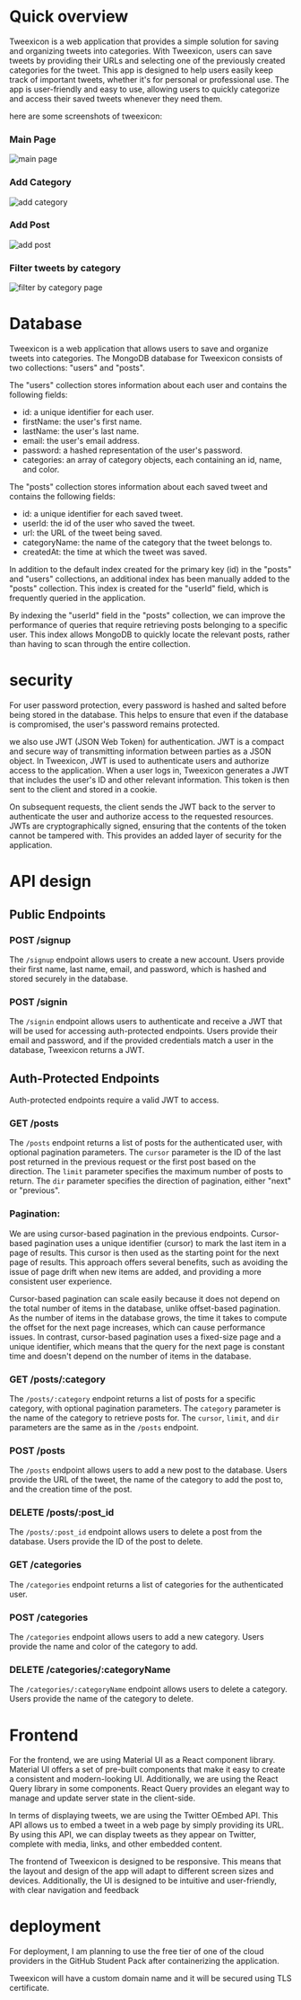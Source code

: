 # Quick overview

Tweexicon is a web application that provides a simple solution for saving and organizing tweets into categories. With Tweexicon, users can save tweets by providing their URLs and selecting one of the previously created categories for the tweet. This app is designed to help users easily keep track of important tweets, whether it's for personal or professional use. The app is user-friendly and easy to use, allowing users to quickly categorize and access their saved tweets whenever they need them.

here are some screenshots of tweexicon:
### Main Page
![main page](./frontend/src/assets/main.png "this is the main page of tweexicon")
### Add Category
![add category](./frontend/src/assets/add-cate.png "this is add category model in tweexcion")
### Add Post
![add post](./frontend/src/assets/add-poste.png "this is add post model in tweexicon")
### Filter tweets by category
![filter by category page](./frontend/src/assets/filter.png "this screen shots shows how user can filter tweets by category in tweexicon")

# Database

Tweexicon is a web application that allows users to save and organize tweets into categories. The MongoDB database for Tweexicon consists of two collections: "users" and "posts".

The "users" collection stores information about each user and contains the following fields:

- id: a unique identifier for each user.
- firstName: the user's first name.
- lastName: the user's last name.
- email: the user's email address.
- password: a hashed representation of the user's password.
- categories: an array of category objects, each containing an id, name, and color.

The "posts" collection stores information about each saved tweet and contains the following fields:

- id: a unique identifier for each saved tweet.
- userId: the id of the user who saved the tweet.
- url: the URL of the tweet being saved.
- categoryName: the name of the category that the tweet belongs to.
- createdAt: the time at which the tweet was saved.

In addition to the default index created for the primary key (id) in the "posts" and "users" collections, an additional index has been manually added to the "posts" collection. This index is created for the "userId" field, which is frequently queried in the application.

By indexing the "userId" field in the "posts" collection, we can improve the performance of queries that require retrieving posts belonging to a specific user. This index allows MongoDB to quickly locate the relevant posts, rather than having to scan through the entire collection.

# security

For user password protection, every password is hashed and salted before being stored in the database. This helps to ensure that even if the database is compromised, the user's password remains protected.

we also use JWT (JSON Web Token) for authentication. JWT is a compact and secure way of transmitting information between parties as a JSON object. In Tweexicon, JWT is used to authenticate users and authorize access to the application. When a user logs in, Tweexicon generates a JWT that includes the user's ID and other relevant information. This token is then sent to the client and stored in a cookie.

On subsequent requests, the client sends the JWT back to the server to authenticate the user and authorize access to the requested resources. JWTs are cryptographically signed, ensuring that the contents of the token cannot be tampered with. This provides an added layer of security for the application.

# API design

## Public Endpoints

### POST /signup

The `/signup` endpoint allows users to create a new account. Users provide their first name, last name, email, and password, which is hashed and stored securely in the database.

### POST /signin

The `/signin` endpoint allows users to authenticate and receive a JWT that will be used for accessing auth-protected endpoints. Users provide their email and password, and if the provided credentials match a user in the database, Tweexicon returns a JWT.

## Auth-Protected Endpoints

Auth-protected endpoints require a valid JWT to access.

### GET /posts

The `/posts` endpoint returns a list of posts for the authenticated user, with optional pagination parameters. The `cursor` parameter is the ID of the last post returned in the previous request or the first post based on the direction. The `limit` parameter specifies the maximum number of posts to return. The `dir` parameter specifies the direction of pagination, either "next" or "previous".

### Pagination: 

We are using cursor-based pagination in the previous endpoints. Cursor-based pagination uses a unique identifier (cursor) to mark the last item in a page of results. This cursor is then used as the starting point for the next page of results. This approach offers several benefits, such as avoiding the issue of page drift when new items are added, and providing a more consistent user experience.

Cursor-based pagination can scale easily because it does not depend on the total number of items in the database, unlike offset-based pagination. As the number of items in the database grows, the time it takes to compute the offset for the next page increases, which can cause performance issues. In contrast, cursor-based pagination uses a fixed-size page and a unique identifier, which means that the query for the next page is constant time and doesn't depend on the number of items in the database.

### GET /posts/:category

The `/posts/:category` endpoint returns a list of posts for a specific category, with optional pagination parameters. The `category` parameter is the name of the category to retrieve posts for. The `cursor`, `limit`, and `dir` parameters are the same as in the `/posts` endpoint.

### POST /posts

The `/posts` endpoint allows users to add a new post to the database. Users provide the URL of the tweet, the name of the category to add the post to, and the creation time of the post.

### DELETE /posts/:post_id

The `/posts/:post_id` endpoint allows users to delete a post from the database. Users provide the ID of the post to delete.

### GET /categories

The `/categories` endpoint returns a list of categories for the authenticated user.

### POST /categories

The `/categories` endpoint allows users to add a new category. Users provide the name and color of the category to add.

### DELETE /categories/:categoryName

The `/categories/:categoryName` endpoint allows users to delete a category. Users provide the name of the category to delete.

# Frontend

For the frontend, we are using Material UI as a React component library. Material UI offers a set of pre-built components that make it easy to create a consistent and modern-looking UI. Additionally, we are using the React Query library in some components. React Query provides an elegant way to manage and update server state in the client-side.

In terms of displaying tweets, we are using the Twitter OEmbed API. This API allows us to embed a tweet in a web page by simply providing its URL. By using this API, we can display tweets as they appear on Twitter, complete with media, links, and other embedded content.

The frontend of Tweexicon is designed to be responsive. This means that the layout and design of the app will adapt to different screen sizes and devices. Additionally, the UI is designed to be intuitive and user-friendly, with clear navigation and feedback

# deployment

For deployment, I am planning to use the free tier of one of the cloud providers in the GitHub Student Pack after containerizing the application.

Tweexicon will have a custom domain name and it will be secured using TLS certificate.